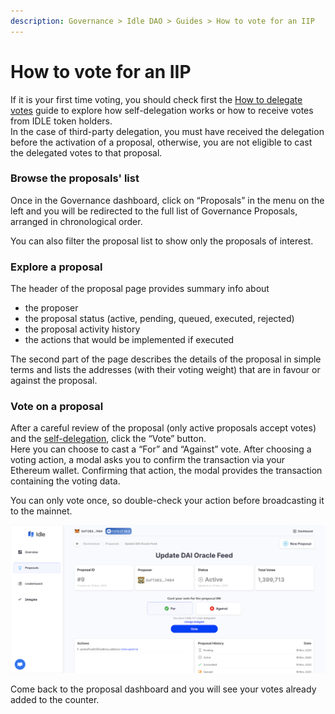 ```yaml
---
description: Governance > Idle DAO > Guides > How to vote for an IIP
---
```


# How to vote for an IIP

If it is your first time voting, you should check first the [How to delegate votes](how-to-delegate-votes.md) guide to explore how self-delegation works or how to receive votes from IDLE token holders.\
In the case of third-party delegation, you must have received the delegation before the activation of a proposal, otherwise, you are not eligible to cast the delegated votes to that proposal.

### **Browse the proposals' list**

Once in the Governance dashboard, click on “Proposals” in the menu on the left and you will be redirected to the full list of Governance Proposals, arranged in chronological order.&#x20;

You can also filter the proposal list to show only the proposals of interest.

### **Explore a proposal**

The header of the proposal page provides summary info about

* the proposer
* the proposal status (active, pending, queued, executed, rejected)
* the proposal activity history
* the actions that would be implemented if executed

The second part of the page describes the details of the proposal in simple terms and lists the addresses (with their voting weight) that are in favour or against the proposal.

### **Vote on a proposal**

After a careful review of the proposal (only active proposals accept votes) and the [self-delegation](how-to-delegate-votes.md#self-delegate), click the “Vote” button.\
Here you can choose to cast a “For” and “Against” vote. After choosing a voting action, a modal asks you to confirm the transaction via your Ethereum wallet. Confirming that action, the modal provides the transaction containing the voting data.

You can only vote once, so double-check your action before broadcasting it to the mainnet.

![](<../../../.gitbook/assets/image (4).png>)

Come back to the proposal dashboard and you will see your votes already added to the counter.
